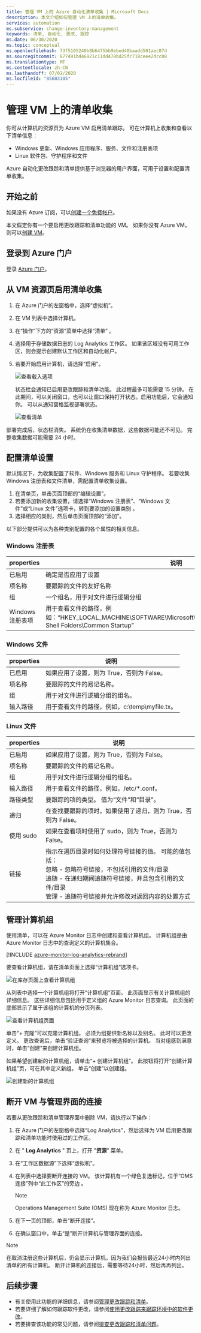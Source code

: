 ```yaml
---
title: 管理 VM 上的 Azure 自动化清单收集 | Microsoft Docs
description: 本文介绍如何管理 VM 上的清单收集。
services: automation
ms.subservice: change-inventory-management
keywords: 清单, 自动化, 更改, 跟踪
ms.date: 06/30/2020
ms.topic: conceptual
ms.openlocfilehash: 73f5105240b8b6475bb9ebed48baadd501aec87d
ms.sourcegitcommit: 877491bd46921c11dd478bd25fc718ceee2dcc08
ms.translationtype: MT
ms.contentlocale: zh-CN
ms.lasthandoff: 07/02/2020
ms.locfileid: "85603105"
---
```

# <a name="manage-inventory-collection-from-vms"></a>管理 VM 上的清单收集

你可从计算机的资源页为 Azure VM 启用清单跟踪。 可在计算机上收集和查看以下清单信息：

- Windows 更新、Windows 应用程序、服务、文件和注册表项
- Linux 软件包、守护程序和文件

Azure 自动化更改跟踪和清单提供基于浏览器的用户界面，可用于设置和配置清单收集。

## <a name="before-you-begin"></a>开始之前

如果没有 Azure 订阅，可以[创建一个免费帐户](https://azure.microsoft.com/free/)。

本文假定你有一个要启用更改跟踪和清单功能的 VM。 如果你没有 Azure VM，则可以[创建 VM](../virtual-machines/windows/quick-create-portal.md)。

## <a name="sign-in-to-the-azure-portal"></a>登录到 Azure 门户

登录 [Azure 门户](https://portal.azure.com/)。

## <a name="enable-inventory-collection-from-the-vm-resource-page"></a>从 VM 资源页启用清单收集

1. 在 Azure 门户的左窗格中，选择“虚拟机”。
2. 在 VM 列表中选择计算机。
3. 在“操作”下方的“资源”菜单中选择“清单”  。
4. 选择用于存储数据日志的 Log Analytics 工作区。
    如果该区域没有可用工作区，则会提示创建默认工作区和自动化帐户。
5. 若要开始启用计算机，请选择“启用”。

   ![查看载入选项](./media/automation-vm-inventory/inventory-onboarding-options.png)

    状态栏会通知已启用更改跟踪和清单功能。 此过程最多可能需要 15 分钟。 在此期间，可以关闭窗口，也可以让窗口保持打开状态。启用功能后，它会通知你。 可以从通知窗格监视部署状态。

   ![查看清单](./media/automation-vm-inventory/inventory-onboarded.png)

部署完成后，状态栏消失。 系统仍在收集清单数据，这些数据可能还不可见。 完整收集数据可能需要 24 小时。

## <a name="configure-your-inventory-settings"></a>配置清单设置

默认情况下，为收集配置了软件、Windows 服务和 Linux 守护程序。 若要收集 Windows 注册表和文件清单，需配置清单收集设置。

1. 在清单页，单击页面顶部的“编辑设置”。
2. 若要添加新的收集设置，请选择“Windows 注册表”、“Windows 文件”或“Linux 文件”选项卡，转到要添加的设置类别  。
3. 选择相应的类别，然后单击页面顶部的“添加”。

以下部分提供可以为各种类别配置的各个属性的相关信息。

### <a name="windows-registry"></a>Windows 注册表

|properties  |说明  |
|---------|---------|
|已启用     | 确定是否应用了设置        |
|项名称     | 要跟踪的文件的友好名称        |
|组     | 一个组名，用于对文件进行逻辑分组        |
|Windows 注册表项   | 用于查看文件的路径，例如：“HKEY_LOCAL_MACHINE\SOFTWARE\Microsoft\Windows\CurrentVersion\Explorer\User Shell Folders\Common Startup”      |

### <a name="windows-files"></a>Windows 文件

|properties  |说明  |
|---------|---------|
|已启用     | 如果应用了设置，则为 True，否则为 False。        |
|项名称     | 要跟踪的文件的易记名称。        |
|组     | 用于对文件进行逻辑分组的组名。       |
|输入路径     | 用于查看文件的路径，例如，c:\temp\myfile.tx。

### <a name="linux-files"></a>Linux 文件

|properties  |说明  |
|---------|---------|
|已启用     | 如果应用了设置，则为 True，否则为 False。        |
|项名称     | 要跟踪的文件的易记名称。        |
|组     | 用于对文件进行逻辑分组的组名。        |
|输入路径     | 用于查看文件的路径，例如，/etc/*.conf。       |
|路径类型     | 要跟踪的项的类型。 值为“文件”和“目录”。        |
|递归     | 在查找要跟踪的项时，如果使用了递归，则为 True，否则为 False。        |
|使用 sudo     | 如果在查看项时使用了 sudo，则为 True，否则为 False。         |
|链接     | 指示在遍历目录时如何处理符号链接的值。 可能的值包括： <br> 忽略 - 忽略符号链接，不包括引用的文件/目录<br>追随 - 在递归期间追随符号链接，并且包含引用的文件/目录<br>管理 - 追随符号链接并允许修改对返回内容的处置方式      |

## <a name="manage-machine-groups"></a>管理计算机组

使用清单，可以在 Azure Monitor 日志中创建和查看计算机组。 计算机组是由 Azure Monitor 日志中的查询定义的计算机集合。

[!INCLUDE [azure-monitor-log-analytics-rebrand](../../includes/azure-monitor-log-analytics-rebrand.md)]

要查看计算机组，请在清单页面上选择“计算机组”选项卡。

![在库存页面上查看计算机组](./media/automation-vm-inventory/inventory-machine-groups.png)

从列表中选择一个计算机组将打开“计算机组”页面。 此页面显示有关计算机组的详细信息。 这些详细信息包括用于定义组的 Azure Monitor 日志查询。 此页面的底部显示了属于该组的计算机的分页列表。

![查看计算机组页面](./media/automation-vm-inventory/machine-group-page.png)

单击“+ 克隆”可以克隆计算机组。 必须为组提供新名称以及别名。 此时可以更改定义。 更改查询后，单击“验证查询”来预览将被选择的计算机。 当对组感到满意时，单击“创建”来创建计算机组。

如果希望创建新的计算机组，请单击“+ 创建计算机组”。 此按钮将打开“创建计算机组”页，可在其中定义新组。 单击“创建”以创建组。

![创建新的计算机组](./media/automation-vm-inventory/create-new-group.png)

## <a name="disconnect-your-vm-from-management"></a>断开 VM 与管理界面的连接

若要从更改跟踪和清单管理界面中删除 VM，请执行以下操作：

1. 在 Azure 门户的左窗格中选择“Log Analytics”，然后选择为 VM 启用更改跟踪和清单功能时使用过的工作区。
2. 在 " **Log Analytics** " 页上，打开 "**资源**" 菜单。
3. 在“工作区数据源”下选择“虚拟机”。
4. 在列表中选择要断开连接的 VM。 该计算机有一个绿色复选标记，位于“OMS 连接”列中“此工作区”的旁边 。

   >[!NOTE]
   >Operations Management Suite (OMS) 现在称为 Azure Monitor 日志。

5. 在下一页的顶部，单击“断开连接”。
6. 在确认窗口中，单击“是”断开计算机与管理界面的连接。

>[!NOTE]
>在取消注册这些计算机后，仍会显示计算机，因为我们会报告最近24小时内列出清单的所有计算机。 断开计算机的连接后，需要等待24小时，然后再再列出。

## <a name="next-steps"></a>后续步骤

* 有关使用此功能的详细信息，请参阅[管理更改跟踪和清单](change-tracking-file-contents.md)。
* 若要详细了解如何跟踪软件更改，请参阅[使用更改跟踪来跟踪环境中的软件更改](../log-analytics/log-analytics-change-tracking.md)。
* 若要排查该功能的常见问题，请参阅[排查更改跟踪和清单问题](troubleshoot/change-tracking.md)。